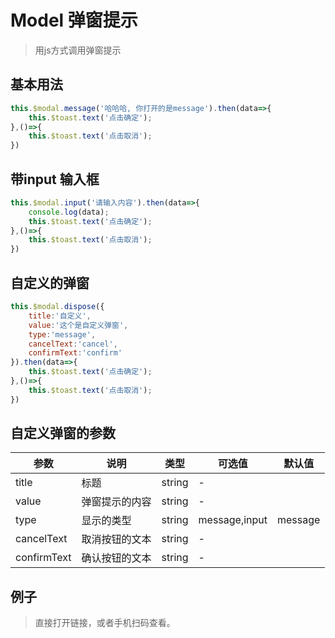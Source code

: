 # Model 弹窗提示
> 用js方式调用弹窗提示

## 基本用法

```js
this.$modal.message('哈哈哈, 你打开的是message').then(data=>{
    this.$toast.text('点击确定');
},()=>{
    this.$toast.text('点击取消');
})

```

## 带input 输入框
```js
this.$modal.input('请输入内容').then(data=>{
    console.log(data);
    this.$toast.text('点击确定');
},()=>{
    this.$toast.text('点击取消');
})

```

## 自定义的弹窗
```js
this.$modal.dispose({
    title:'自定义',
    value:'这个是自定义弹窗',
    type:'message',
    cancelText:'cancel',
    confirmText:'confirm'
}).then(data=>{
    this.$toast.text('点击确定');
},()=>{
    this.$toast.text('点击取消');
})

```

## 自定义弹窗的参数
| 参数        | 说明           | 类型   | 可选值        | 默认值  |
|-------------|--------------|--------|---------------|---------|
| title       | 标题           | string | -             |         |
| value       | 弹窗提示的内容 | string | -             |         |
| type        | 显示的类型     | string | message,input | message |
| cancelText  | 取消按钮的文本 | string | -             |         |
| confirmText | 确认按钮的文本 | string | -             |         |


## 例子
> 直接打开链接，或者手机扫码查看。

<qrcode href="https://greatweber.github.io/vueUI/dist/index.html#/model"></qrcode>
